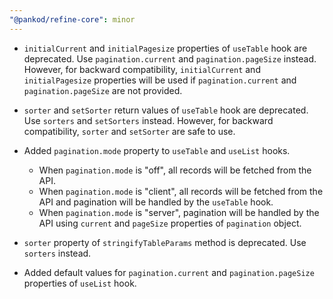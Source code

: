 ```yaml
---
"@pankod/refine-core": minor
---
```


-   `initialCurrent` and `initialPagesize` properties of `useTable` hook are deprecated. Use `pagination.current` and `pagination.pageSize` instead. However, for backward compatibility, `initialCurrent` and `initialPagesize` properties will be used if `pagination.current` and `pagination.pageSize` are not provided.

-   `sorter` and `setSorter` return values of `useTable` hook are deprecated. Use `sorters` and `setSorters` instead. However, for backward compatibility, `sorter` and `setSorter` are safe to use.

-   Added `pagination.mode` property to `useTable` and `useList` hooks.

    -   When `pagination.mode` is "off", all records will be fetched from the API.
    -   When `pagination.mode` is "client", all records will be fetched from the API and pagination will be handled by the `useTable` hook.
    -   When `pagination.mode` is "server", pagination will be handled by the API using `current` and `pageSize` properties of `pagination` object.

- `sorter` property of `stringifyTableParams` method is deprecated. Use `sorters` instead.

- Added default values for `pagination.current` and `pagination.pageSize` properties of `useList` hook.